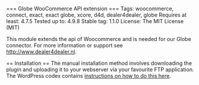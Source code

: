 === Globe WooCommerce API extension ===
Tags: woocommerce, connect, exact, exact globe, xcore, d4d, dealer4dealer, globe
Requires at least: 4.7.5
Tested up to: 4.9.8
Stable tag: 1.1.0
License: The MIT License (MIT)

This module extends the api of Woocommerce and is needed for our Globe connector. For more information or support see http://www.dealer4dealer.nl.

== Installation ==
The manual installation method involves downloading the plugin and uploading it to your webserver via your favourite FTP application. 
The WordPress codex contains [instructions on how to do this here](https://codex.wordpress.org/Managing_Plugins#Manual_Plugin_Installation).